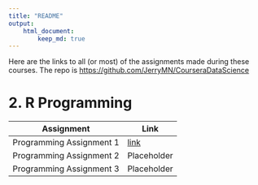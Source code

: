 ```yaml
---
title: "README"
output: 
    html_document:
        keep_md: true
---
```




Here are the links to all (or most) of the assignments made during these courses. The repo is https://github.com/JerryMN/CourseraDataScience

# 2. R Programming

Assignment  |   Link
----------  |   ----
Programming Assignment 1 | [link](https://jerrymn.github.io/CourseraDataScience/2.%20R%20Programming/ProgrammingAssignment1/README.html)
Programming Assignment 2 | Placeholder
Programming Assignment 3 | Placeholder
